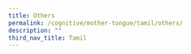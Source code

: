 ```yaml
---
title: Others
permalink: /cognitive/mother-tongue/tamil/others/
description: ""
third_nav_title: Tamil
---
```


